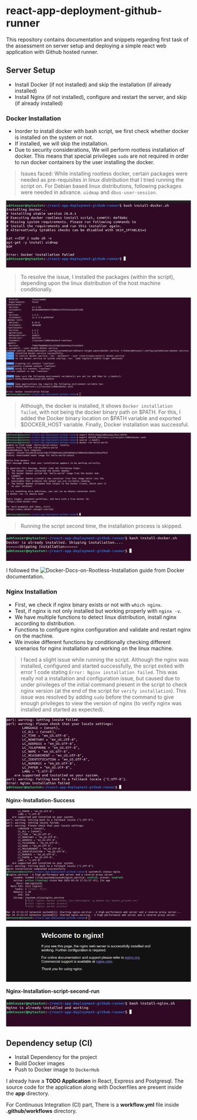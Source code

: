 # react-app-deployment-github-runner
This repository contains documentation and snippets regarding first task of the assessment on server setup and deploying a simple react web application with Github hosted runner.

## Server Setup
- Install Docker (if not installed) and skip the installation (if already installed)
- Install Nginx (if not installed), configure and restart the server, and skip (if already installed)

### Docker Installation
- Inorder to install docker with bash script, we first check whether docker is installed on the system or not.
- If installed, we will skip the installation. 
- Due to security considerations, We will perform rootless installation of docker. This means that special privileges `sudo` are not required in order to run docker containers by the user installing the docker.

> Issues faced: While installing rootless docker, certain packages were needed as pre-requisites in linux distribution that I tried running the script on. For Debian based linux distributions, following packages were needed in advance. `uidmap` and `dbus-user-session`.

![Docker-Install-Issue](images/docker-install-issue.png)

> To resolve the issue, I installed the packages (within the script), depending upon the linux distribution of the host machine conditionally.

![Docker-Installation-Intermediary-Stage](images/docker-install-intermediary-stage.png)

> Although, the docker is installed, it shows `Docker installation failed`,  with not being the docker binary path on $PATH. For this, I added the Docker binary location on $PATH variable and exported $DOCKER_HOST variable. Finally, Docker installation was successful.

![Docker-Installation-Successful](images/docker-install-success.png)

> Running the script second time, the installation process is skipped.

![Skip-Docker-installation](images/skip-docker-installation.png)

I followed the ![Docker-Docs-on-Rootless-Installation](https://docs.docker.com/engine/security/rootless) guide from Docker documentation.



### Nginx Installation
- First, we check if nginx binary exists or not with `which nginx`.
- Test, if nginx is not only installed but working properly with `nginx -v`.
- We have multiple functions to detect linux distribution, install nginx according to distribution.
- Functions to configure nginx configuration and validate and restart nginx on the machine.
- We invoke different functions by conditionally checking different scenarios for nginx installation and working on the linux machine.

> I faced a slight issue while running the script. Although the nginx was installed, configured and started successfully, the script exited with error 1 code stating `Error: Nginx installation failed`.
This was really not a installation and configuration issue, but caused due to under privileges of the initial command present in the script to check nginx version (at the end of the script for `verify installation`). This issue was resolved by adding `sudo` before the command to give enough privileges to view the version of nginx (to verify nginx was installed and started as expected).

![Nginx-Installation-Failed-Issue](images/nginx-initial-issue.png)

**Nginx-Installation-Success**

![](images/nginx-install-success.png)

![](images/nginx-home-page.png)


**Nginx-Installation-script-second-run**

![](images/nginx-already-installed-working.png)

## Dependency setup (CI)
- Install Dependency for the project
- Build Docker images
- Push to Docker image to `DockerHub`

I already have a **TODO Application** in React, Express and Postgresql. The source code for the application along with Dockerfiles are present inside the **app** directory.

For Continuous Integration (CI) part, There is a **workflow.yml** file inside **.github/workflows** directory. 
